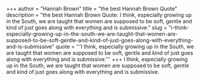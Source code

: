 +++
author = "Hannah Brown"
title = "the best Hannah Brown Quote"
description = "the best Hannah Brown Quote: I think, especially growing up in the South, we are taught that women are supposed to be soft, gentle and kind of just goes along with everything and is submissive."
slug = "i-think-especially-growing-up-in-the-south-we-are-taught-that-women-are-supposed-to-be-soft-gentle-and-kind-of-just-goes-along-with-everything-and-is-submissive"
quote = '''I think, especially growing up in the South, we are taught that women are supposed to be soft, gentle and kind of just goes along with everything and is submissive.'''
+++
I think, especially growing up in the South, we are taught that women are supposed to be soft, gentle and kind of just goes along with everything and is submissive.
